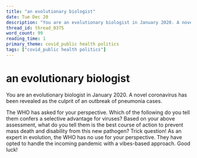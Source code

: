 ```yaml
---
title: "an evolutionary biologist"
date: Tue Dec 20
description: "You are an evolutionary biologist in January 2020. A novel coronavirus has been revealed as the culprit of an outbreak of pneumonia cases."
thread_id: thread_0375
word_count: 99
reading_time: 1
primary_theme: covid_public health politics
tags: ["covid_public health politics"]
---
```


# an evolutionary biologist

You are an evolutionary biologist in January 2020. A novel coronavirus has been revealed as the culprit of an outbreak of pneumonia cases.

The WHO has asked for your perspective. Which of the following do you tell them confers a selective advantage for viruses? Based on your above assessment, what do you tell them is the best course of action to prevent mass death and disability from this new pathogen? Trick question! As an expert in evolution, the WHO has no use for your perspective. They have opted to handle the incoming pandemic with a vibes-based approach. Good luck!